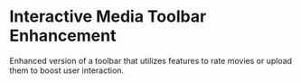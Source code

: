 # Interactive Media Toolbar Enhancement
 Enhanced version of a toolbar that utilizes features to rate movies or upload them to boost user interaction.
